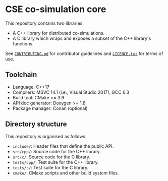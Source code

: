 CSE co-simulation core
======================

This repository contains two libraries:

  * A C++ library for distributed co-simulations.
  * A C library which wraps and exposes a subset of the C++ library's functions.

See [`CONTRIBUTING.md`] for contributor guidelines and [`LICENCE.txt`] for
terms of use.


Toolchain
---------

  * Language: C++17
  * Compilers: MSVC 14.1 (i.e., Visual Studio 2017), GCC 6.3
  * Build tool: CMake >= 3.9
  * API doc generator: Doxygen >= 1.8
  * Package manager: Conan (optional)


Directory structure
-------------------
This repository is organised as follows:

  * `include/`:     Header files that define the public API.
  * `src/cpp/`:     Source code for the C++ library.
  * `src/c/`:       Source code for the C library.
  * `tests/cpp/`:   Test suite for the C++ library.
  * `tests/c/`:     Test suite for the C library.
  * `cmake/`:       CMake scripts and other build system files.


[`CONTRIBUTING.md`]: ./CONTRIBUTING.md
[`LICENCE.txt`]: ./LICENCE.txt
